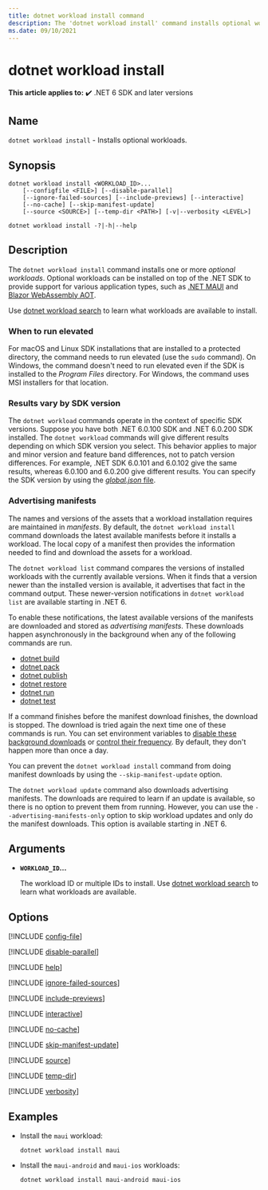 ```yaml
---
title: dotnet workload install command
description: The 'dotnet workload install' command installs optional workloads.
ms.date: 09/10/2021
---
```

# dotnet workload install

**This article applies to:** ✔️ .NET 6 SDK and later versions

## Name

`dotnet workload install` - Installs optional workloads.

## Synopsis

```dotnetcli
dotnet workload install <WORKLOAD_ID>...
    [--configfile <FILE>] [--disable-parallel]
    [--ignore-failed-sources] [--include-previews] [--interactive]
    [--no-cache] [--skip-manifest-update]
    [--source <SOURCE>] [--temp-dir <PATH>] [-v|--verbosity <LEVEL>]

dotnet workload install -?|-h|--help
```

## Description

The `dotnet workload install` command installs one or more *optional workloads*. Optional workloads can be installed on top of the .NET SDK to provide support for various application types, such as [.NET MAUI](/dotnet/maui/what-is-maui) and [Blazor WebAssembly AOT](https://devblogs.microsoft.com/aspnet/asp-net-core-updates-in-net-6-preview-4/#blazor-webassembly-ahead-of-time-aot-compilation).

Use [dotnet workload search](dotnet-workload-search.md) to learn what workloads are available to install.

### When to run elevated

For macOS and Linux SDK installations that are installed to a protected directory, the command needs to run elevated (use the `sudo` command). On Windows, the command doesn't need to run elevated even if the SDK is installed to the *Program Files* directory. For Windows, the command uses MSI installers for that location.

### Results vary by SDK version

The `dotnet workload` commands operate in the context of specific SDK versions. Suppose you have both .NET 6.0.100 SDK and .NET 6.0.200 SDK installed. The `dotnet workload` commands will give different results depending on which SDK version you select. This behavior applies to major and minor version and feature band differences, not to patch version differences. For example, .NET SDK 6.0.101 and 6.0.102 give the same results, whereas 6.0.100 and 6.0.200 give different results. You can specify the SDK version by using the [*global.json* file](global-json.md).

### Advertising manifests

The names and versions of the assets that a workload installation requires are maintained in *manifests*. By default, the `dotnet workload install` command downloads the latest available manifests before it installs a workload. The local copy of a manifest then provides the information needed to find and download the assets for a workload.

The `dotnet workload list` command compares the versions of installed workloads with the currently available versions.  When it finds that a version newer than the installed version is available, it advertises that fact in the command output. These newer-version notifications in `dotnet workload list` are available starting in .NET 6.

To enable these notifications, the latest available versions of the manifests are downloaded and stored as *advertising manifests*.  These downloads happen asynchronously in the background when any of the following commands are run.

* [dotnet build](dotnet-build.md)
* [dotnet pack](dotnet-pack.md)
* [dotnet publish](dotnet-publish.md)
* [dotnet restore](dotnet-restore.md)
* [dotnet run](dotnet-run.md)
* [dotnet test](dotnet-test.md)

If a command finishes before the manifest download finishes, the download is stopped. The download is tried again the next time one of these commands is run. You can set environment variables to [disable these background downloads](dotnet-environment-variables.md#dotnet_cli_workload_update_notify_disable) or [control their frequency](dotnet-environment-variables.md#dotnet_cli_workload_update_notify_interval_hours). By default, they don't happen more than once a day.

You can prevent the `dotnet workload install` command from doing manifest downloads by using the `--skip-manifest-update` option.

The `dotnet workload update` command also downloads advertising manifests. The downloads are required to learn if an update is available, so there is no option to prevent them from running. However, you can use the `--advertising-manifests-only` option to skip workload updates and only do the manifest downloads. This option is available starting in .NET 6.

## Arguments

- **`WORKLOAD_ID`...**

  The workload ID or multiple IDs to install. Use [dotnet workload search](dotnet-workload-search.md) to learn what workloads are available.

## Options

[!INCLUDE [config-file](../../../includes/cli-configfile.md)]

[!INCLUDE [disable-parallel](../../../includes/cli-disable-parallel.md)]

[!INCLUDE [help](../../../includes/cli-help.md)]

[!INCLUDE [ignore-failed-sources](../../../includes/cli-ignore-failed-sources.md)]

[!INCLUDE [include-previews](../../../includes/cli-include-previews.md)]

[!INCLUDE [interactive](../../../includes/cli-interactive.md)]

[!INCLUDE [no-cache](../../../includes/cli-no-cache.md)]

[!INCLUDE [skip-manifest-update](../../../includes/cli-skip-manifest-update.md)]

[!INCLUDE [source](../../../includes/cli-source.md)]

[!INCLUDE [temp-dir](../../../includes/cli-temp-dir.md)]

[!INCLUDE [verbosity](../../../includes/cli-verbosity-packages.md)]

## Examples

- Install the `maui` workload:

  ```dotnetcli
  dotnet workload install maui
  ```
  
- Install the `maui-android` and `maui-ios` workloads:
  
  ```dotnetcli
  dotnet workload install maui-android maui-ios
  ```
